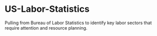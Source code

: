 # US-Labor-Statistics
Pulling from Bureau of Labor Statistics to identify key labor sectors that require attention and resource planning. 
